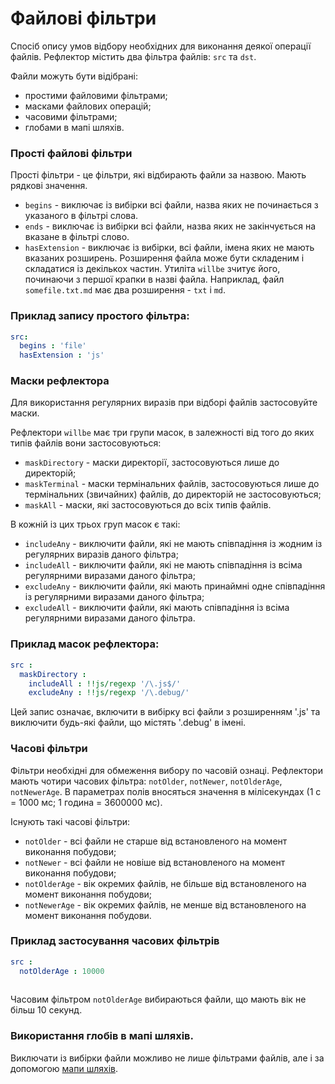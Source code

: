 # Файлові фільтри

Спосіб опису умов відбору необхідних для виконання деякої операції файлів. Рефлектор містить два фільтра файлів: <code>src</code> та <code>dst</code>.

Файли можуть бути відібрані:
- простими файловими фільтрами;
- масками файлових операцій;
- часовими фільтрами;
- глобами в мапі шляхів.

### Прості файлові фільтри

Прості фільтри - це фільтри, які відбирають файли за назвою. Мають рядкові значення.

- `begins` - виключає із вибірки всі файли, назва яких не починається з указаного в фільтрі слова.
- `ends` - виключає із вибірки всі файли, назва яких не закінчується на вказане в фільтрі слово.
- `hasExtension` - виключає із вибірки, всі файли, імена яких не мають вказаних розширень. Розширення файла може бути складеним і складатися із декількох частин. Утиліта `willbe` зчитує його, починаючи з першої крапки в назві файла. Наприклад, файл `somefile.txt.md` має два розширення - `txt` i `md`.

### Приклад запису простого фільтра:

```yaml
src:
  begins : 'file'
  hasExtension : 'js'

```

### Маски рефлектора

Для використання регулярних виразів при відборі файлів застосовуйте маски.

Рефлектори `willbe` має три групи масок, в залежності від того до яких типів файлів вони застосовуються:
- `maskDirectory` - маски директорії, застосовуються лише до директорій;  
- `maskTerminal` - маски термінальних файлів, застосовуються лише до термінальних (звичайних) файлів, до директорій не застосовуються;
- `maskAll` - маски, які застосовуються до всіх типів файлів.

В кожній із цих трьох груп масок є такі:
- `includeAny` - виключити файли, які не мають співпадіння із жодним із регулярних виразів даного фільтра;
- `includeAll` - виключити файли, які не мають співпадіння із всіма регулярними виразами даного фільтра;
- `excludeAny` - виключити файли, які мають принаймні одне співпадіння із регулярними виразами даного фільтра;  
- `excludeAll` - виключити файли, які мають співпадіння із всіма регулярними виразами даного фільтра.

### Приклад масок рефлектора:

```yaml
src :
  maskDirectory :
    includeAll : !!js/regexp '/\.js$/'  
    excludeAny : !!js/regexp '/\.debug/'  

```

Цей запис означає, включити в вибірку всі файли з розширенням '.js' та виключити будь-які файли, що містять '.debug' в імені.

### Часові фільтри  

Фільтри необхідні для обмеження вибору по часовій ознаці. Рефлектори мають чотири часових фільтра: `notOlder`, `notNewer`, `notOlderAge`, `notNewerAge`. В параметрах полів вносяться значення в мілісекундах (1 с = 1000 мс; 1 година = 3600000 мс).

Існують такі часові фільтри:
- `notOlder` - всі файли не старше від встановленого на момент виконання побудови;  
- `notNewer` - всі файли не новіше від встановленого на момент виконання побудови;
- `notOlderAge` - вік окремих файлів, не більше від встановленого на момент виконання побудови;  
- `notNewerAge` - вік окремих файлів, не менше від встановленого на момент виконання побудови.

### Приклад застосування часових фільтрів 

```yaml
src :
  notOlderAge : 10000
  
```

Часовим фільтром `notOlderAge` вибираються файли, що мають вік не більш 10 секунд.

### Використання глобів в мапі шляхів.

Виключати із вибірки файли можливо не лише фільтрами файлів, але і за допомогою [мапи шляхів](<./ResourceReflector.md#>).
